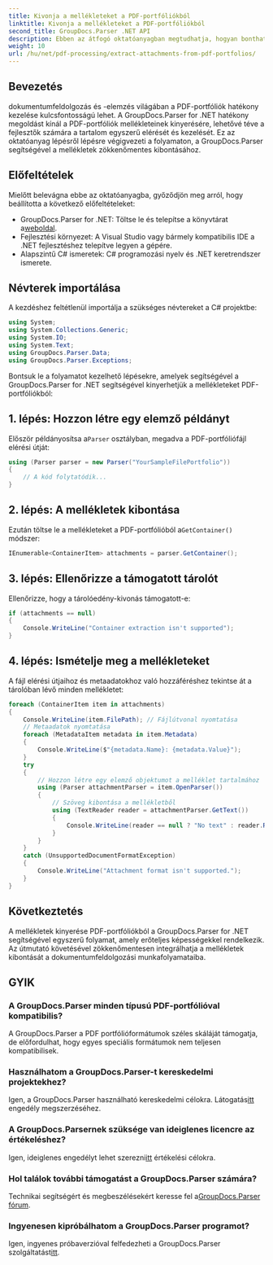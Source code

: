 ```yaml
---
title: Kivonja a mellékleteket a PDF-portfóliókból
linktitle: Kivonja a mellékleteket a PDF-portfóliókból
second_title: GroupDocs.Parser .NET API
description: Ebben az átfogó oktatóanyagban megtudhatja, hogyan bonthat ki mellékleteket PDF-portfóliókból a GroupDocs.Parser for .NET segítségével.
weight: 10
url: /hu/net/pdf-processing/extract-attachments-from-pdf-portfolios/
---
```

## Bevezetés
dokumentumfeldolgozás és -elemzés világában a PDF-portfóliók hatékony kezelése kulcsfontosságú lehet. A GroupDocs.Parser for .NET hatékony megoldást kínál a PDF-portfóliók mellékleteinek kinyerésére, lehetővé téve a fejlesztők számára a tartalom egyszerű elérését és kezelését. Ez az oktatóanyag lépésről lépésre végigvezeti a folyamaton, a GroupDocs.Parser segítségével a mellékletek zökkenőmentes kibontásához.
## Előfeltételek
Mielőtt belevágna ebbe az oktatóanyagba, győződjön meg arról, hogy beállította a következő előfeltételeket:
-  GroupDocs.Parser for .NET: Töltse le és telepítse a könyvtárat a[weboldal](https://releases.groupdocs.com/parser/net/).
- Fejlesztési környezet: A Visual Studio vagy bármely kompatibilis IDE a .NET fejlesztéshez telepítve legyen a gépére.
- Alapszintű C# ismeretek: C# programozási nyelv és .NET keretrendszer ismerete.

## Névterek importálása
A kezdéshez feltétlenül importálja a szükséges névtereket a C# projektbe:
```csharp
using System;
using System.Collections.Generic;
using System.IO;
using System.Text;
using GroupDocs.Parser.Data;
using GroupDocs.Parser.Exceptions;
```
Bontsuk le a folyamatot kezelhető lépésekre, amelyek segítségével a GroupDocs.Parser for .NET segítségével kinyerhetjük a mellékleteket PDF-portfóliókból:
## 1. lépés: Hozzon létre egy elemző példányt
 Először példányosítsa a`Parser` osztályban, megadva a PDF-portfóliófájl elérési útját:
```csharp
using (Parser parser = new Parser("YourSampleFilePortfolio"))
{
    // A kód folytatódik...
}
```
## 2. lépés: A mellékletek kibontása
 Ezután töltse le a mellékleteket a PDF-portfólióból a`GetContainer()` módszer:
```csharp
IEnumerable<ContainerItem> attachments = parser.GetContainer();
```
## 3. lépés: Ellenőrizze a támogatott tárolót
Ellenőrizze, hogy a tárolóedény-kivonás támogatott-e:
```csharp
if (attachments == null)
{
    Console.WriteLine("Container extraction isn't supported");
}
```
## 4. lépés: Ismételje meg a mellékleteket
A fájl elérési útjaihoz és metaadatokhoz való hozzáféréshez tekintse át a tárolóban lévő minden mellékletet:
```csharp
foreach (ContainerItem item in attachments)
{
    Console.WriteLine(item.FilePath); // Fájlútvonal nyomtatása
    // Metaadatok nyomtatása
    foreach (MetadataItem metadata in item.Metadata)
    {
        Console.WriteLine($"{metadata.Name}: {metadata.Value}");
    }
    try
    {
        // Hozzon létre egy elemző objektumot a melléklet tartalmához
        using (Parser attachmentParser = item.OpenParser())
        {
            // Szöveg kibontása a mellékletből
            using (TextReader reader = attachmentParser.GetText())
            {
                Console.WriteLine(reader == null ? "No text" : reader.ReadToEnd());
            }
        }
    }
    catch (UnsupportedDocumentFormatException)
    {
        Console.WriteLine("Attachment format isn't supported.");
    }
}
```

## Következtetés
A mellékletek kinyerése PDF-portfóliókból a GroupDocs.Parser for .NET segítségével egyszerű folyamat, amely erőteljes képességekkel rendelkezik. Az útmutató követésével zökkenőmentesen integrálhatja a mellékletek kibontását a dokumentumfeldolgozási munkafolyamataiba.

## GYIK
### A GroupDocs.Parser minden típusú PDF-portfólióval kompatibilis?
A GroupDocs.Parser a PDF portfólióformátumok széles skáláját támogatja, de előfordulhat, hogy egyes speciális formátumok nem teljesen kompatibilisek.
### Használhatom a GroupDocs.Parser-t kereskedelmi projektekhez?
 Igen, a GroupDocs.Parser használható kereskedelmi célokra. Látogatás[itt](https://purchase.groupdocs.com/buy) engedély megszerzéséhez.
### A GroupDocs.Parsernek szüksége van ideiglenes licencre az értékeléshez?
Igen, ideiglenes engedélyt lehet szerezni[itt](https://purchase.groupdocs.com/temporary-license/) értékelési célokra.
### Hol találok további támogatást a GroupDocs.Parser számára?
 Technikai segítségért és megbeszélésekért keresse fel a[GroupDocs.Parser fórum](https://forum.groupdocs.com/c/parser/17).
### Ingyenesen kipróbálhatom a GroupDocs.Parser programot?
 Igen, ingyenes próbaverzióval felfedezheti a GroupDocs.Parser szolgáltatást[itt](https://releases.groupdocs.com/).
